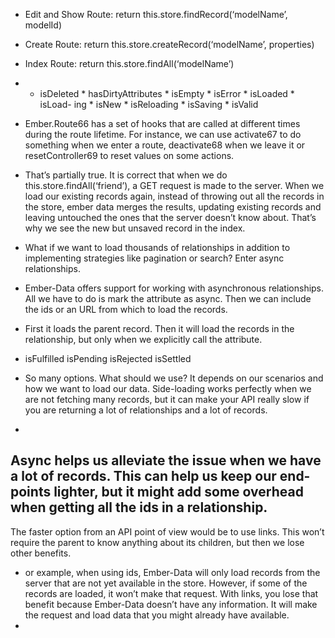 - Edit and Show Route: return this.store.findRecord(‘modelName’, modelId) 
- Create Route: return this.store.createRecord(‘modelName’, properties)
- Index Route: return this.store.findAll(‘modelName’)

- * isDeleted * hasDirtyAttributes * isEmpty * isError * isLoaded * isLoad- ing * isNew * isReloading * isSaving * isValid

- Ember.Route66 has a set of hooks that are called at different times during the route lifetime. For instance, we can use activate67 to do something when we enter a route, deactivate68 when we leave it or resetController69 to reset values on some actions.
- That’s partially true. It is correct that when we do this.store.findAll(‘friend’), a GET request is made to the server. When we load our existing records again, instead of throwing out all the records in the store, ember data merges the results, updating existing records and leaving untouched the ones that the server doesn’t know about. That’s why we see the new but unsaved record in the index.

- What if we want to load thousands of relationships in addition to implementing strategies like pagination or search? Enter async relationships.
- Ember-Data offers support for working with asynchronous relationships. All we have to do is mark the attribute as async. Then we can include the ids or an URL from which to load the records.
- First it loads the parent record. Then it will load the records in the relationship, but only when we explicitly call the attribute. 
- isFulfilled isPending isRejected isSettled
- So many options. What should we use? It depends on our scenarios and how we want to load our data. Side-loading works perfectly when we are not fetching many records, but it can make your API really slow if you are returning a lot of relationships and a lot of records.
- 
Async helps us alleviate the issue when we have a lot of records. This can help us keep our end-points lighter, but it might add some overhead when getting all the ids in a relationship.
- 
The faster option from an API point of view would be to use links. This won’t require the parent to know anything about its children, but then we lose other benefits.
- or example, when using ids, Ember-Data will only load records from the server that are not yet available in the store. However, if some of the records are loaded, it won’t make that request. With links, you lose that benefit because Ember-Data doesn’t have any information. It will make the request and load data that you might already have available.
-